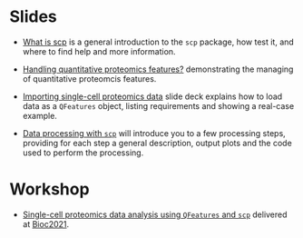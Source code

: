 # Slides

- [What is scp](http://bit.ly/what_is_scp) is a general introduction
  to the `scp` package, how test it, and where to find help and more
  information.

- [Handling quantitative proteomics features?](http://bit.ly/qfeatures_intro) demonstrating the managing
  of quantitative proteomcis features.

- [Importing single-cell proteomics data](http://bit.ly/read_scp_data)
  slide deck explains how to load data as a `QFeatures` object, 
  listing requirements and showing a real-case example. 

- [Data processing with `scp`]() 
  will introduce you to a few processing steps, providing for each step
  a general description, output plots and the code used to perform the
  processing. 

# Workshop

- [Single-cell proteomics data analysis using `QFeatures` and
  `scp`](https://lgatto.github.io/QFeaturesScpWorkshop2021/) delivered
  at [Bioc2021](https://bioc2021.bioconductor.org/).

    
